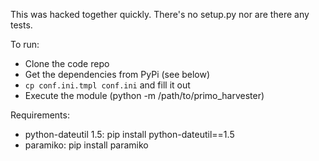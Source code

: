 This was hacked together quickly. There's no setup.py nor are there any tests. 

To run:
 * Clone the code repo
 * Get the dependencies from PyPi (see below)
 * `cp conf.ini.tmpl conf.ini` and fill it out
 * Execute the module (python -m /path/to/primo_harvester)

Requirements: 
 * python-dateutil 1.5: pip install python-dateutil==1.5
 * paramiko: pip install paramiko